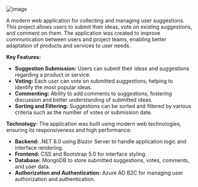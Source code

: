 ![image](https://github.com/KrystianMroczkowski/SuggestionApp/assets/87522500/2b9c5d93-b89f-4608-a02b-011c6d405e83)


A modern web application for collecting and managing user suggestions. This project allows users to submit their ideas, vote on existing suggestions, and comment on them. The application was created to improve communication between users and project teams, enabling better adaptation of products and services to user needs.

**Key Features:**
- **Suggestion Submission:** Users can submit their ideas and suggestions regarding a product or service.
- **Voting:** Each user can vote on submitted suggestions, helping to identify the most popular ideas.
- **Commenting:** Ability to add comments to suggestions, fostering discussion and better understanding of submitted ideas.
- **Sorting and Filtering:** Suggestions can be sorted and filtered by various criteria such as the number of votes or submission date.
  
**Technology:**
The application was built using modern web technologies, ensuring its responsiveness and high performance:
- **Backend:** .NET 8.0 using Blazor Server to handle application logic and interface rendering.
- **Frontend:** CSS and Bootstrap 5.0 for interface styling.
- **Database:** MongoDB to store submitted suggestions, votes, comments, and user data.
- **Authorization and Authentication:** Azure AD B2C for managing user authorization and authentication.
